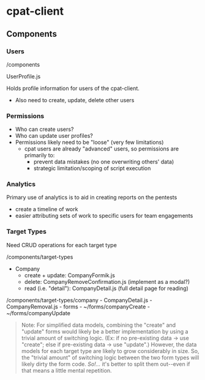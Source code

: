 # cpat-client

## Components

### Users

/components

UserProfile.js

Holds profile information for users of the cpat-client.

- Also need to create, update, delete other users

### Permissions

- Who can create users?
- Who can update user profiles?
- Permissions likely need to be "loose" (very few limitations) 
    - cpat users are already "advanced" users, so permissions are primarily to:
        - prevent data mistakes (no one overwriting others' data)
        - strategic limitation/scoping of script execution


### Analytics

Primary use of analytics is to aid in creating reports on the pentests

- create a timeline of work
- easier attributing sets of work to specific users for team engagements

### Target Types

Need CRUD operations for each target type

/components/target-types

- Company
    - create + update: CompanyFormik.js
    - delete: CompanyRemoveConfirmation.js (implement as a modal?)
    - read (i.e. "detail"): CompanyDetail.js (full detail page for reading)

/components/target-types/company
    - CompanyDetail.js
    - CompanyRemoval.js
    - forms
        - ~/forms/companyCreate
        - ~/forms/companyUpdate

> Note: For simplified data models, combining the "create" and "update" forms would likely be a better implementation by using a trivial amount of  switching logic. (Ex: if no pre-existing data -> use "create"; else if pre-existing data -> use "update".) However, the data models for each target type are likely to grow considerably in size. So, the "trivial amount" of switching logic between the two form types will likely dirty the form code. _So!..._ it's better to split them out--even if that means a little mental repetition.